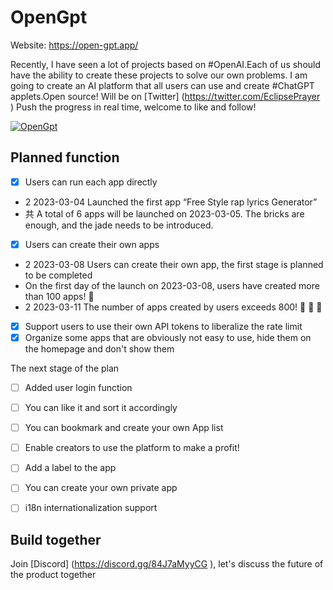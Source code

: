 # OpenGpt

Website: https://open-gpt.app/

Recently, I have seen a lot of projects based on #OpenAI.Each of us should have the ability to create these projects to solve our own problems.
I am going to create an AI platform that all users can use and create #ChatGPT applets.Open source!
Will be on [Twitter] (https://twitter.com/EclipsePrayer ) Push the progress in real time, welcome to like and follow!

[![OpenGpt](./public/screenshot.png)](https://twitter.com/EclipsePrayer)


## Planned function

- [x] Users can run each app directly
- 2 2023-03-04 Launched the first app “Free Style rap lyrics Generator”
- 共 A total of 6 apps will be launched on 2023-03-05. The bricks are enough, and the jade needs to be introduced.
- [x] Users can create their own apps
- 2 2023-03-08 Users can create their own app, the first stage is planned to be completed
- On the first day of the launch on 2023-03-08, users have created more than 100 apps! 🤯
- 2 2023-03-11 The number of apps created by users exceeds 800! 🤯 🤯 🤯
- [x] Support users to use their own API tokens to liberalize the rate limit
- [x] Organize some apps that are obviously not easy to use, hide them on the homepage and don't show them

The next stage of the plan

- [ ] Added user login function
- [ ] You can like it and sort it accordingly
- [ ] You can bookmark and create your own App list
- [ ] Enable creators to use the platform to make a profit!
- [ ] Add a label to the app
- [ ] You can create your own private app
- [ ] i18n internationalization support


## Build together

Join [Discord] (https://discord.gg/84J7aMyyCG ), let's discuss the future of the product together
